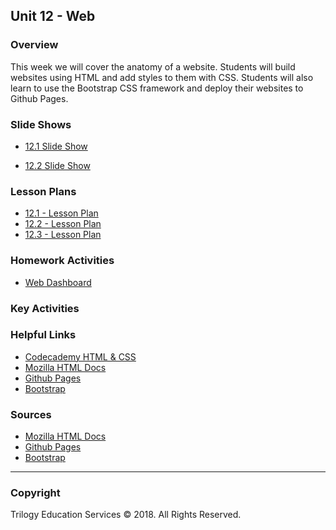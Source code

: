 ## Unit 12 - Web

### Overview

This week we will cover the anatomy of a website. Students will build websites using HTML and add styles to them with CSS. Students will also learn to use the Bootstrap CSS framework and deploy their websites to Github Pages.

### Slide Shows

* [12.1 Slide Show](1/Slide-Shows/Intro-Web.pptx)

* [12.2 Slide Show](2/Slide-Shows/CSS-Stylin.pptx)

### Lesson Plans

* [12.1 - Lesson Plan](1/LessonPlan.md)
* [12.2 - Lesson Plan](2/LessonPlan.md)
* [12.3 - Lesson Plan](3/LessonPlan.md)

### Homework Activities

* [Web Dashboard](../../02-Homework/12-Web/Instructions/README.md)

### Key Activities

### Helpful Links

* [Codecademy HTML & CSS](https://www.codecademy.com/learn/web)
* [Mozilla HTML Docs](https://developer.mozilla.org/en-US/docs/Web/HTML)
* [Github Pages](https://pages.github.com/)
* [Bootstrap](https://getbootstrap.com/)

### Sources

* [Mozilla HTML Docs](https://developer.mozilla.org/en-US/docs/Web/HTML)
* [Github Pages](https://pages.github.com/)
* [Bootstrap](https://getbootstrap.com/)

- - -

### Copyright

Trilogy Education Services © 2018. All Rights Reserved.
